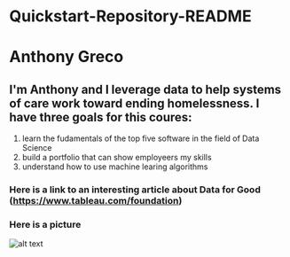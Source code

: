# Quickstart-Repository-README
# Anthony Greco 
## I'm Anthony and I leverage data to help systems of care work toward ending homelessness. I have three goals for this coures: 
1. learn the fudamentals of the top five software in the field of Data Science 
2. build a portfolio that can show employeers my skills 
3. understand how to use machine learing algorithms 
### Here is a link to an interesting article about Data for Good (https://www.tableau.com/foundation)
### Here is a picture 
![alt text](https://upload.wikimedia.org/wikipedia/commons/4/41/Sunflower_from_Silesia2.jpg)
